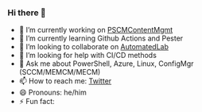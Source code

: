 ### Hi there 👋

- 🔭 I’m currently working on [PSCMContentMgmt](https://github.com/codaamok/PSCMContentMgmt)
- 🌱 I’m currently learning Github Actions and Pester
- 👯 I’m looking to collaborate on [AutomatedLab](https://github.com/AutomatedLab/AutomatedLab)
- 🤔 I’m looking for help with CI/CD methods
- 💬 Ask me about PowerShell, Azure, Linux, ConfigMgr (SCCM/MEMCM/MECM)
- 📫 How to reach me: [Twitter](https://twitter.com/codaamok)
- 😄 Pronouns: he/him
- ⚡ Fun fact: 

<!--
**codaamok/codaamok** is a ✨ _special_ ✨ repository because its `README.md` (this file) appears on your GitHub profile.

Here are some ideas to get you started:

- 🔭 I’m currently working on ...
- 🌱 I’m currently learning ...
- 👯 I’m looking to collaborate on ...
- 🤔 I’m looking for help with ...
- 💬 Ask me about ...
- 📫 How to reach me: ...
- 😄 Pronouns: ...
- ⚡ Fun fact: ...
-->
